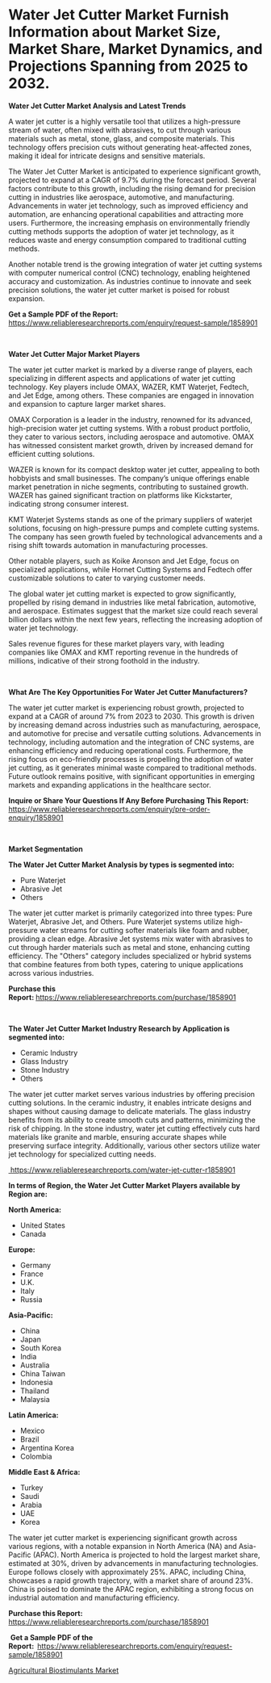 <p><h1>Water Jet Cutter Market Furnish Information about Market Size, Market Share, Market Dynamics, and Projections Spanning from 2025 to 2032.</h1></p><p><strong>Water Jet Cutter Market Analysis and Latest Trends</strong></p>
<p><p>A water jet cutter is a highly versatile tool that utilizes a high-pressure stream of water, often mixed with abrasives, to cut through various materials such as metal, stone, glass, and composite materials. This technology offers precision cuts without generating heat-affected zones, making it ideal for intricate designs and sensitive materials.</p><p>The Water Jet Cutter Market is anticipated to experience significant growth, projected to expand at a CAGR of 9.7% during the forecast period. Several factors contribute to this growth, including the rising demand for precision cutting in industries like aerospace, automotive, and manufacturing. Advancements in water jet technology, such as improved efficiency and automation, are enhancing operational capabilities and attracting more users. Furthermore, the increasing emphasis on environmentally friendly cutting methods supports the adoption of water jet technology, as it reduces waste and energy consumption compared to traditional cutting methods.</p><p>Another notable trend is the growing integration of water jet cutting systems with computer numerical control (CNC) technology, enabling heightened accuracy and customization. As industries continue to innovate and seek precision solutions, the water jet cutter market is poised for robust expansion.</p></p>
<p><strong>Get a Sample PDF of the Report:&nbsp;</strong> <a href="https://www.reliableresearchreports.com/enquiry/request-sample/1858901?utm_campaign=2957&utm_medium=2&utm_source=Github&utm_content=ia&utm_term=01042025&utm_id=water-jet-cutter">https://www.reliableresearchreports.com/enquiry/request-sample/1858901</a></p>
<p>&nbsp;</p>
<p><strong>Water Jet Cutter Major Market Players</strong></p>
<p><p>The water jet cutter market is marked by a diverse range of players, each specializing in different aspects and applications of water jet cutting technology. Key players include OMAX, WAZER, KMT Waterjet, Fedtech, and Jet Edge, among others. These companies are engaged in innovation and expansion to capture larger market shares.</p><p>OMAX Corporation is a leader in the industry, renowned for its advanced, high-precision water jet cutting systems. With a robust product portfolio, they cater to various sectors, including aerospace and automotive. OMAX has witnessed consistent market growth, driven by increased demand for efficient cutting solutions.</p><p>WAZER is known for its compact desktop water jet cutter, appealing to both hobbyists and small businesses. The company’s unique offerings enable market penetration in niche segments, contributing to sustained growth. WAZER has gained significant traction on platforms like Kickstarter, indicating strong consumer interest.</p><p>KMT Waterjet Systems stands as one of the primary suppliers of waterjet solutions, focusing on high-pressure pumps and complete cutting systems. The company has seen growth fueled by technological advancements and a rising shift towards automation in manufacturing processes.</p><p>Other notable players, such as Koike Aronson and Jet Edge, focus on specialized applications, while Hornet Cutting Systems and Fedtech offer customizable solutions to cater to varying customer needs.</p><p>The global water jet cutting market is expected to grow significantly, propelled by rising demand in industries like metal fabrication, automotive, and aerospace. Estimates suggest that the market size could reach several billion dollars within the next few years, reflecting the increasing adoption of water jet technology.</p><p>Sales revenue figures for these market players vary, with leading companies like OMAX and KMT reporting revenue in the hundreds of millions, indicative of their strong foothold in the industry.</p></p>
<p>&nbsp;</p>
<p><strong>What Are The Key Opportunities For Water Jet Cutter Manufacturers?</strong></p>
<p><p>The water jet cutter market is experiencing robust growth, projected to expand at a CAGR of around 7% from 2023 to 2030. This growth is driven by increasing demand across industries such as manufacturing, aerospace, and automotive for precise and versatile cutting solutions. Advancements in technology, including automation and the integration of CNC systems, are enhancing efficiency and reducing operational costs. Furthermore, the rising focus on eco-friendly processes is propelling the adoption of water jet cutting, as it generates minimal waste compared to traditional methods. Future outlook remains positive, with significant opportunities in emerging markets and expanding applications in the healthcare sector.</p></p>
<p><strong>Inquire or Share Your Questions If Any Before Purchasing This Report:</strong> <a href="https://www.reliableresearchreports.com/enquiry/pre-order-enquiry/1858901?utm_campaign=2957&utm_medium=2&utm_source=Github&utm_content=ia&utm_term=01042025&utm_id=water-jet-cutter">https://www.reliableresearchreports.com/enquiry/pre-order-enquiry/1858901</a></p>
<p>&nbsp;</p>
<p><strong>Market Segmentation</strong></p>
<p><strong>The Water Jet Cutter Market Analysis by types is segmented into:</strong></p>
<p><ul><li>Pure Waterjet</li><li>Abrasive Jet</li><li>Others</li></ul></p>
<p><p>The water jet cutter market is primarily categorized into three types: Pure Waterjet, Abrasive Jet, and Others. Pure Waterjet systems utilize high-pressure water streams for cutting softer materials like foam and rubber, providing a clean edge. Abrasive Jet systems mix water with abrasives to cut through harder materials such as metal and stone, enhancing cutting efficiency. The "Others" category includes specialized or hybrid systems that combine features from both types, catering to unique applications across various industries.</p></p>
<p><strong>Purchase this Report:&nbsp;</strong><a href="https://www.reliableresearchreports.com/purchase/1858901?utm_campaign=2957&utm_medium=2&utm_source=Github&utm_content=ia&utm_term=01042025&utm_id=water-jet-cutter">https://www.reliableresearchreports.com/purchase/1858901</a></p>
<p>&nbsp;</p>
<p><strong>The Water Jet Cutter Market Industry Research by Application is segmented into:</strong></p>
<p><ul><li>Ceramic Industry</li><li>Glass Industry</li><li>Stone Industry</li><li>Others</li></ul></p>
<p><p>The water jet cutter market serves various industries by offering precision cutting solutions. In the ceramic industry, it enables intricate designs and shapes without causing damage to delicate materials. The glass industry benefits from its ability to create smooth cuts and patterns, minimizing the risk of chipping. In the stone industry, water jet cutting effectively cuts hard materials like granite and marble, ensuring accurate shapes while preserving surface integrity. Additionally, various other sectors utilize water jet technology for specialized cutting needs.</p></p>
<p><a href="https://www.reliableresearchreports.com/water-jet-cutter-r1858901?utm_campaign=2957&utm_medium=2&utm_source=Github&utm_content=ia&utm_term=01042025&utm_id=water-jet-cutter">&nbsp;https://www.reliableresearchreports.com/water-jet-cutter-r1858901</a></p>
<p><strong>In terms of Region, the Water Jet Cutter Market Players available by Region are:</strong></p>
<p>
    <p> <strong> North America: </strong>
        <ul>
            <li>United States</li>
            <li>Canada</li>
        </ul>
        </p> 
    <p> <strong> Europe: </strong>
        <ul>
            <li>Germany</li>
            <li>France</li>
            <li>U.K.</li>
            <li>Italy</li>
            <li>Russia</li>
        </ul>
        </p> 
    <p> <strong> Asia-Pacific: </strong>
        <ul>
            <li>China</li>
            <li>Japan</li>
            <li>South Korea</li>
            <li>India</li>
            <li>Australia</li>
            <li>China Taiwan</li>
            <li>Indonesia</li>
            <li>Thailand</li>
            <li>Malaysia</li>
        </ul>
        </p> 
    <p> <strong> Latin America: </strong>
        <ul>
            <li>Mexico</li>
            <li>Brazil</li>
            <li>Argentina Korea</li>
            <li>Colombia</li>
        </ul>
        </p> 
    <p> <strong> Middle East & Africa: </strong>
        <ul>
            <li>Turkey</li>
            <li>Saudi</li>
            <li>Arabia</li>
            <li>UAE</li>
            <li>Korea</li>
        </ul>
    </p>
    </p>
<p><p>The water jet cutter market is experiencing significant growth across various regions, with a notable expansion in North America (NA) and Asia-Pacific (APAC). North America is projected to hold the largest market share, estimated at 30%, driven by advancements in manufacturing technologies. Europe follows closely with approximately 25%. APAC, including China, showcases a rapid growth trajectory, with a market share of around 23%. China is poised to dominate the APAC region, exhibiting a strong focus on industrial automation and manufacturing efficiency.</p></p>
<p><strong>Purchase this Report: </strong><a href="https://www.reliableresearchreports.com/purchase/1858901?utm_campaign=2957&utm_medium=2&utm_source=Github&utm_content=ia&utm_term=01042025&utm_id=water-jet-cutter">https://www.reliableresearchreports.com/purchase/1858901</a></p>
<p>&nbsp;<strong>Get a Sample PDF of the Report:&nbsp;&nbsp;</strong><a href="https://www.reliableresearchreports.com/enquiry/request-sample/1858901?utm_campaign=2957&utm_medium=2&utm_source=Github&utm_content=ia&utm_term=01042025&utm_id=water-jet-cutter">https://www.reliableresearchreports.com/enquiry/request-sample/1858901</a></p>
<p><strong></strong></p>
<p><p><a href="https://github.com/abantolemox08/Market-Research-Report-List-1/blob/main/agricultural-biostimulants-market.md?utm_campaign=2957&utm_medium=2&utm_source=Github&utm_content=ia&utm_term=01042025&utm_id=water-jet-cutter">Agricultural Biostimulants Market</a></p></p>